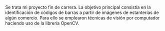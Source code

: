 Se trata mi proyecto fin de carrera. La objetivo principal consistía en la identificación de códigos de barras a partir de imágenes de estanterías de algún comercio. Para ello se emplearon técnicas de visión por computador haciendo uso de la librería OpenCV.
